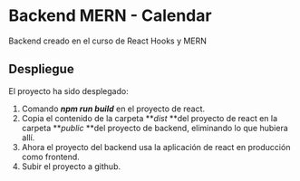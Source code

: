 # Backend MERN - Calendar

Backend creado en el curso de React Hooks y MERN


## Despliegue

El proyecto ha sido desplegado:

1. Comando ***npm run build*** en el proyecto de react.
2. Copia el contenido de la carpeta ***dist* **del proyecto de react en la carpeta ***public* **del proyecto de backend, eliminando lo que hubiera allí.
3. Ahora el proyecto del backend usa la aplicación de react en producción como frontend.
4. Subir el proyecto a github.
